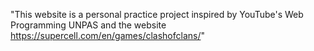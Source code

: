 "This website is a personal practice project inspired by YouTube's Web Programming UNPAS and the website https://supercell.com/en/games/clashofclans/"
